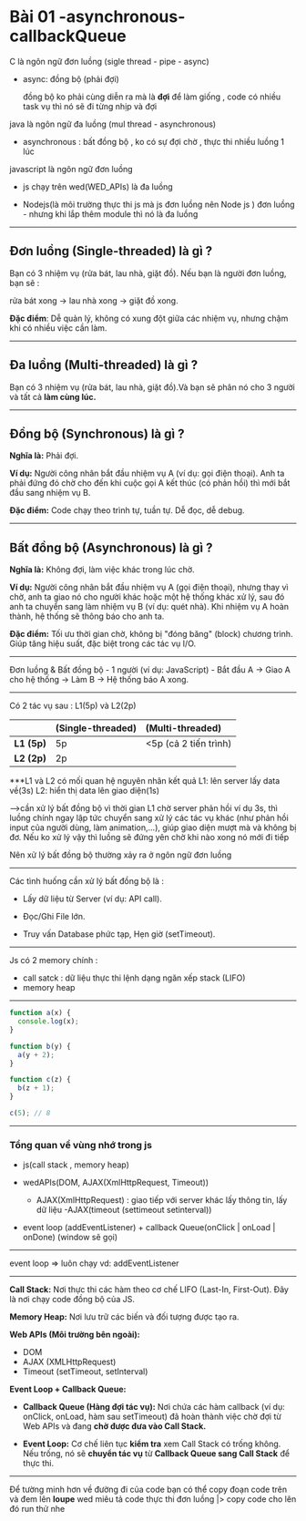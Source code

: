 # Bài 01 -asynchronous-callbackQueue

C là ngôn ngữ đơn luồng (sigle thread - pipe - async)

- async: đồng bộ (phải đợi)

    đồng bộ ko phải cùng diễn ra mà là __đợi__ để làm giống , code có nhiều task vụ thì nó sẽ đi từng nhịp và đợi

java là ngôn ngữ đa luồng (mul thread - asynchronous)
- asynchronous : bất đồng bộ , ko có sự đợi chờ , thực thi nhiều luồng 1 lúc 

javascript là ngôn ngữ đơn luồng
- js chạy trên wed(WED_APIs) là đa luồng

- Nodejs(là môi trường thực thi js mà js đơn luồng nên Node js ) đơn luồng - nhưng khi lắp thêm module thì nó là đa luồng 
---
## Đơn luồng (Single-threaded) là gì ?

Bạn có 3 nhiệm vụ (rửa bát, lau nhà, giặt đồ). Nếu bạn là người đơn luồng, bạn sẽ : 

rửa bát xong $\rightarrow$ lau nhà xong $\rightarrow$ giặt đồ xong.

__Đặc điểm__: Dễ quản lý, không có xung đột giữa các nhiệm vụ, nhưng chậm khi có nhiều việc cần làm.

---
## Đa luồng (Multi-threaded) là gì ?

Bạn có 3 nhiệm vụ (rửa bát, lau nhà, giặt đồ).Và bạn sẽ phân nó cho 3 người và tất cả __làm cùng lúc.__

---
## Đồng bộ (Synchronous) là gì ?

__Nghĩa là:__ Phải đợi.

__Ví dụ:__ Người công nhân bắt đầu nhiệm vụ A (ví dụ: gọi điện thoại). Anh ta phải đứng đó chờ cho đến khi cuộc gọi A kết thúc (có phản hồi) thì mới bắt đầu sang nhiệm vụ B.

__Đặc điểm:__ Code chạy theo trình tự, tuần tự. Dễ đọc, dễ debug.

---
## Bất đồng bộ (Asynchronous) là gì ?
__Nghĩa là:__ Không đợi, làm việc khác trong lúc chờ.

__Ví dụ:__ Người công nhân bắt đầu nhiệm vụ A (gọi điện thoại), nhưng thay vì chờ, anh ta giao nó cho người khác hoặc một hệ thống khác xử lý, sau đó anh ta chuyển sang làm nhiệm vụ B (ví dụ: quét nhà). Khi nhiệm vụ A hoàn thành, hệ thống sẽ thông báo cho anh ta.

__Đặc điểm:__ Tối ưu thời gian chờ, không bị "đóng băng" (block) chương trình. Giúp tăng hiệu suất, đặc biệt trong các tác vụ I/O.

---
Đơn luồng & Bất đồng bộ - 1 người (ví dụ: JavaScript) - Bắt đầu A $\rightarrow$ Giao A cho hệ thống $\rightarrow$ Làm B $\rightarrow$ Hệ thống báo A xong.

---
 Có 2 tác vụ sau : L1(5p) và L2(2p)

| | **(Single-threaded)** | **(Multi-threaded)** |
| :--- | :--- | :--- |
| **L1 (5p)** | 5p | <5p (cả 2 tiến trình)|
| **L2 (2p)**| 2p| |



***L1 và L2 có mối quan hệ nguyên nhân kết quả
L1: lên server lấy data về(3s)
L2: hiển thị data lên giao diện(1s)

-->cần xử lý bất đồng bộ
vì thời gian L1 chờ server phản hồi ví dụ 3s, thì luồng chính ngay lập tức chuyển sang xử lý các tác vụ khác (như phản hồi input của người dùng, làm animation,...), giúp giao diện mượt mà và không bị đơ. Nếu ko xử lý vậy thì luồng sẽ đứng yên chờ khi nào xong nó mới đi tiếp 

Nên xử lý bất đồng bộ thường xảy ra ở ngôn ngữ đơn luồng

---
Các tình huống cần xử lý bất đồng bộ là :

- Lấy dữ liệu từ Server (ví dụ: API call).

- Đọc/Ghi File lớn.

- Truy vấn Database phức tạp, Hẹn giờ (setTimeout).
---
Js có 2 memory chính : 

- call satck : dữ liệu thực thi lệnh dạng ngăn xếp
stack (LIFO)
- memory heap
---
```javascript
function a(x) {
  console.log(x);
}

function b(y) {
  a(y + 2);
}

function c(z) {
  b(z + 1);
}

c(5); // 8
```
---
### Tổng quan về vùng nhớ trong js

- js(call stack , memory heap)

- wedAPIs(DOM, AJAX(XmlHttpRequest, Timeout))
    - AJAX(XmlHttpRequest) : giao tiếp với server khác lấy thông tin, lấy dữ liệu
    -AJAX(timeout (settimeout setinterval))
    

- event loop (addEventListener) + callback Queue(onClick | onLoad | onDone) (window sẽ gọi)

---

 event loop => luôn chạy vd: addEventListener

---

__Call Stack:__ Nơi thực thi các hàm theo cơ chế LIFO (Last-In, First-Out). Đây là nơi chạy code đồng bộ của JS.

__Memory Heap:__ Nơi lưu trữ các biến và đối tượng được tạo ra.


__Web APIs (Môi trường bên ngoài):__


- DOM
- AJAX (XMLHttpRequest)
- Timeout (setTimeout, setInterval) 

__Event Loop + Callback Queue:__

- __Callback Queue (Hàng đợi tác vụ):__ Nơi chứa các hàm callback (ví dụ: onClick, onLoad, hàm sau setTimeout) đã hoàn thành việc chờ đợi từ Web APIs và đang __chờ được đưa vào Call Stack.__


- __Event Loop:__ Cơ chế liên tục __kiểm tra__ xem Call Stack có trống không. Nếu trống, nó sẽ __chuyển tác vụ__ từ __Callback Queue sang Call Stack__ để thực thi.
---
Để tường minh hơn về đường đi của code bạn có thể copy đoạn code trên và đem lên __loupe__ wed miêu tả code thực thi đơn luồng |> copy code cho lên đó run thử nhe



